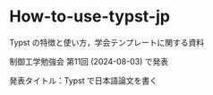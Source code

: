# How-to-use-typst-jp

Typst の特徴と使い方，学会テンプレートに関する資料

制御工学勉強会 第11回 (2024-08-03) で発表

発表タイトル：Typst で日本語論文を書く